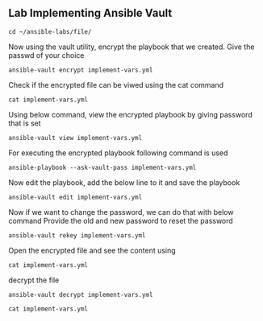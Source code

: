 ## Lab Implementing Ansible Vault
```
cd ~/ansible-labs/file/
```
Now using the vault utility, encrypt the playbook that we created. Give the passwd of your choice
```
ansible-vault encrypt implement-vars.yml
```

Check if the encrypted file can be viwed using the cat command  
```
cat implement-vars.yml
```
Using below command, view the encrypted playbook by giving password that is set
```
ansible-vault view implement-vars.yml
```

For executing the encrypted playbook following command is used
```
ansible-playbook --ask-vault-pass implement-vars.yml
```

Now edit the playbook, add the below line to it and save the playbook
```
ansible-vault edit implement-vars.yml
```
Now if we want to change the password, we can do that with below command
Provide the old and new password to reset the password
```
ansible-vault rekey implement-vars.yml
```

Open the encrypted file and see the content using 
```
cat implement-vars.yml
```

decrypt the file
```
ansible-vault decrypt implement-vars.yml
```
```
cat implement-vars.yml
```
